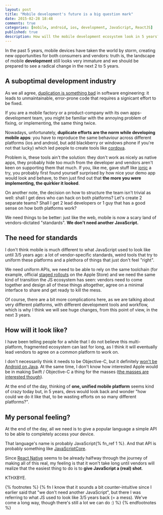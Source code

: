 ```yaml
---
layout: post
title: "Mobile development's future is a big question mark"
date: 2015-02-28 18:48
comments: true
categories: [mobile, android, ios, development, JavaScript, ReactJS]
published: true
description: How will the mobile development ecosystem look in 5 years? The current landscape isn't very exciting, and I feel there might be revolutions ahead
---
```


In the past 5 years, mobile devices have taken
the world by storm, creating new opportunities
for both consumers and vendors: truth is, the
landscape of mobile **development** still looks
very immature and we should be prepared to see a
radical change in the next 2 to 5 years.

<!-- more -->

## A suboptimal development industry

As we all agree, [duplication is something bad](http://en.wikipedia.org/wiki/Duplicate_code)
in software engineering: it leads to unmaintainable,
error-prone code that requires a signicant effort
to be fixed.

If you are a mobile factory or a product-company
with its own apps-development team, you might be
familiar with the annoying problem of fixing, or
implementing, the same thing twice.

Nowadays, unfortunately, **duplicate efforts are the norm
while developing mobile apps**: you have to reproduce
the same behaviour across different platforms (ios
and android, but add blackberry or windows phone if you're
not that lucky) which led people to create tools like
[cordova](http://cordova.apache.org).

Problem is, these tools ain't the solution: they don't work
as nicely as native apps, they probably hide too
much from the developer and vendors aren't keen
on supporting them that much. If you, like me,
gave stuff like [ionic](http://ionicframework.com/) a try,
you probably first found yourself surprised by
how nice your demo app would look and behave,
to then just find out that **the more you were
implementing, the quirkier it looked**.

On another note, the decision on how to structure
the team isn't trivial as well: shall
I get devs who can hack on both
platforms? Let's create 2 separate teams? Shall I
get 2 lead developers or 1 guy that has a good
sense on how both platforms work?

We need things to be better: just like the web,
mobile is now a scary land of vendors-dictated
"standards". **We don't need another JavaScript.**

## The need for standards

I don't think mobile is much different to what
JavaScript used to look like until 3/5 years ago:
a lot of vendor-specific standards, weird tools
that try to uniform these platforms and a plethora
of things that just don't feel "right".

We need uniform APIs, we need to be able to rely
on the same toolchain (for example, official [staged rollouts](https://support.google.com/googleplay/android-developer/answer/3131213?hl=en) on the Apple Store)
and we need the same kind of transition the JS
ecosystem has seen: vendors need to
come together and design all of these things
altogether, agree on a minimal interface to share
and get ready to kill the mess.

Of course, there are a bit more complications here,
as we are talking about very different platforms,
with different development tools and workflow, which
is why I think we will see huge changes, from this
point of view, in the next 3 years.

## How will it look like?

I have been telling people for a while that I do not
believe this multi-platform, fragmented ecosystem
can last for long, as I think it will eventually
lead vendors to agree on a common platform to work on.

I don't necessarily think it needs to be Objective-C,
but it definitely [won't be Android on Java](http://www.reddit.com/r/androiddev/comments/27mu3v/why_do_android_dev_tools_still_suck/).
At the same time, I don't know how interested Apple
would be in making Swift / Objective-C a thing for the
masses ([the masses are interested though](http://stackoverflow.com/questions/7133728/objective-c-in-linux)).

At the end of the day, thinking of **one, unified mobile
platform** seems kind of crazy today but, in 5 years,
devs would look back and wonder "how could we do it like
that, to be wasting efforts on so many different platforms?".

## My personal feeling?

At the end of the day, all we need is to give a popular
language a simple API to be able to completely access
your device.

That language's name is probably JavaScript{% fn_ref 1 %}.
And that API is probably something like [JavaScriptCore](http://trac.webkit.org/wiki/JavaScriptCore).

Since [React Native](http://www.railslove.com/stories/fresh-on-our-radar-react-native)
seems to be already halfway through the journey of
making all of this real, my feeling is that it won't
take long until vendors will realize that the
easiest thing to do is to **give JavaScript a (real) shot**.

KTHXBYE.

{% footnotes %}
  {% fn I know that it sounds a bit counter-intuitive since I earlier said that "we don't need another JavaScript", but there I was referring to what JS used to look like 3/5 years back (= a mess). We've come a long way, though there's still a lot we can do :)  %}
{% endfootnotes %}
